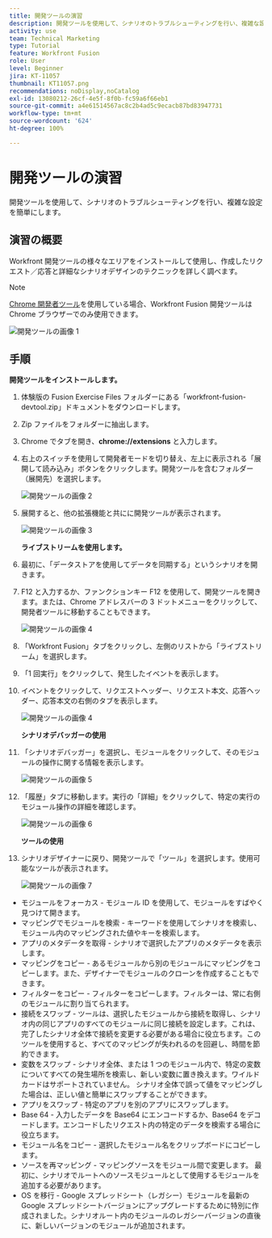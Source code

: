 ```yaml
---
title: 開発ツールの演習
description: 開発ツールを使用して、シナリオのトラブルシューティングを行い、複雑な設定を簡単にします。
activity: use
team: Technical Marketing
type: Tutorial
feature: Workfront Fusion
role: User
level: Beginner
jira: KT-11057
thumbnail: KT11057.png
recommendations: noDisplay,noCatalog
exl-id: 13080212-26cf-4e5f-8f0b-fc59a6f66eb1
source-git-commit: a4e61514567ac8c2b4ad5c9ecacb87bd83947731
workflow-type: tm+mt
source-wordcount: '624'
ht-degree: 100%

---
```


# 開発ツールの演習

開発ツールを使用して、シナリオのトラブルシューティングを行い、複雑な設定を簡単にします。

## 演習の概要

Workfront 開発ツールの様々なエリアをインストールして使用し、作成したリクエスト／応答と詳細なシナリオデザインのテクニックを詳しく調べます。

>[!NOTE]
>
>[Chrome 開発者ツール](https://developer.chrome.com/docs/devtools/)を使用している場合、Workfront Fusion 開発ツールは Chrome ブラウザーでのみ使用できます。

![開発ツールの画像 1](../12-exercises/assets/devtool-walkthrough-1.png)

## 手順

**開発ツールをインストールします。**

1. 体験版の Fusion Exercise Files フォルダーにある「workfront-fusion-devtool.zip」ドキュメントをダウンロードします。
1. Zip ファイルをフォルダーに抽出します。
1. Chrome でタブを開き、**chrome://extensions** と入力します。
1. 右上のスイッチを使用して開発者モードを切り替え、左上に表示される「展開して読み込み」ボタンをクリックします。開発ツールを含むフォルダー（展開先）を選択します。

   ![開発ツールの画像 2](../12-exercises/assets/devtool-walkthrough-2.png)

1. 展開すると、他の拡張機能と共にに開発ツールが表示されます。

   ![開発ツールの画像 3](../12-exercises/assets/devtool-walkthrough-3.png)

   **ライブストリームを使用します。**

1. 最初に、「データストアを使用してデータを同期する」というシナリオを開きます。
1. F12 と入力するか、ファンクションキー F12 を使用して、開発ツールを開きます。または、Chrome アドレスバーの 3 ドットメニューをクリックして、開発者ツールに移動することもできます。

   ![開発ツールの画像 4](../12-exercises/assets/navigate-to-devtools.png)

1. 「Workfront Fusion」タブをクリックし、左側のリストから「ライブストリーム」を選択します。
1. 「1 回実行」をクリックして、発生したイベントを表示します。
1. イベントをクリックして、リクエストヘッダー、リクエスト本文、応答ヘッダー、応答本文の右側のタブを表示します。

   ![開発ツールの画像 4](../12-exercises/assets/devtool-walkthrough-4.png)

   **シナリオデバッガーの使用**

1. 「シナリオデバッガー」を選択し、モジュールをクリックして、そのモジュールの操作に関する情報を表示します。

   ![開発ツールの画像 5](../12-exercises/assets/devtool-walkthrough-5.png)

1. 「履歴」タブに移動します。実行の「詳細」をクリックして、特定の実行のモジュール操作の詳細を確認します。

   ![開発ツールの画像 6](../12-exercises/assets/devtool-walkthrough-6.png)

   **ツールの使用**

1. シナリオデザイナーに戻り、開発ツールで「ツール」を選択します。使用可能なツールが表示されます。

   ![開発ツールの画像 7](../12-exercises/assets/devtool-walkthrough-7.png)

+ モジュールをフォーカス - モジュール ID を使用して、モジュールをすばやく見つけて開きます。
+ マッピングでモジュールを検索 - キーワードを使用してシナリオを検索し、モジュール内のマッピングされた値やキーを検索します。
+ アプリのメタデータを取得 - シナリオで選択したアプリのメタデータを表示します。
+ マッピングをコピー - あるモジュールから別のモジュールにマッピングをコピーします。また、デザイナーでモジュールのクローンを作成することもできます。
+ フィルターをコピー - フィルターをコピーします。フィルターは、常に右側のモジュールに割り当てられます。
+ 接続をスワップ - ツールは、選択したモジュールから接続を取得し、シナリオ内の同じアプリのすべてのモジュールに同じ接続を設定します。これは、完了したシナリオ全体で接続を変更する必要がある場合に役立ちます。このツールを使用すると、すべてのマッピングが失われるのを回避し、時間を節約できます。
+ 変数をスワップ - シナリオ全体、または 1 つのモジュール内で、特定の変数についてすべての発生場所を検索し、新しい変数に置き換えます。ワイルドカードはサポートされていません。 シナリオ全体で誤って値をマッピングした場合は、正しい値と簡単にスワップすることができます。
+ アプリをスワップ - 特定のアプリを別のアプリにスワップします。
+ Base 64 - 入力したデータを Base64 にエンコードするか、Base64 をデコードします。エンコードしたリクエスト内の特定のデータを検索する場合に役立ちます。
+ モジュール名をコピー - 選択したモジュール名をクリップボードにコピーします。
+ ソースを再マッピング - マッピングソースをモジュール間で変更します。 最初に、シナリオでルートへのソースモジュールとして使用するモジュールを追加する必要があります。
+ OS を移行 - Google スプレッドシート（レガシー）モジュールを最新の Google スプレッドシートバージョンにアップグレードするために特別に作成されました。シナリオルート内のモジュールのレガシーバージョンの直後に、新しいバージョンのモジュールが追加されます。
